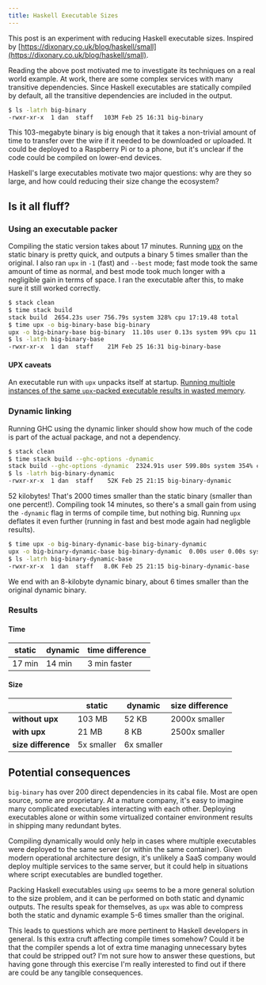 ```yaml
---
title: Haskell Executable Sizes
---
```


This post is an experiment with reducing Haskell executable sizes. Inspired by
[https://dixonary.co.uk/blog/haskell/small](https://dixonary.co.uk/blog/haskell/small).

Reading the above post motivated me to investigate its techniques on a real world example. At work, there are some
complex services with many transitive dependencies. Since Haskell executables are statically compiled by default, all
the transitive dependencies are included in the output.

```bash
$ ls -latrh big-binary
-rwxr-xr-x  1 dan  staff   103M Feb 25 16:31 big-binary
```

This 103-megabyte binary is big enough that it takes a non-trivial amount of time to transfer over the wire if it needed
to be downloaded or uploaded. It could be deployed to a Raspberry Pi or to a phone, but it's unclear if the code could
be compiled on lower-end devices.

Haskell's large executables motivate two major questions: why are they so large, and how could reducing their size
change the ecosystem?

## Is it all fluff?

### Using an executable packer

Compiling the static version takes about 17 minutes. Running [upx](https://upx.github.io/) on the static binary is
pretty quick, and outputs a binary 5 times smaller than the original. I also ran `upx` in `-1` (fast) and `--best` mode;
fast mode took the same amount of time as normal, and best mode took much longer with a negligible gain in terms of
space. I ran the executable after this, to make sure it still worked correctly.

```bash
$ stack clean
$ time stack build
stack build  2654.23s user 756.79s system 328% cpu 17:19.48 total
$ time upx -o big-binary-base big-binary
upx -o big-binary-base big-binary  11.10s user 0.13s system 99% cpu 11.258 total
$ ls -latrh big-binary-base
-rwxr-xr-x  1 dan  staff    21M Feb 25 16:31 big-binary-base
```

#### UPX caveats

An executable run with `upx` unpacks itself at startup. [Running multiple instances of the same `upx`-packed executable
results in wasted
memory](https://stackoverflow.com/questions/353634/are-there-any-downsides-to-using-upx-to-compress-a-windows-executable/355581).

### Dynamic linking

Running GHC using the dynamic linker should show how much of the code is part of the actual package, and not a
dependency.

```bash
$ stack clean
$ time stack build --ghc-options -dynamic
stack build --ghc-options -dynamic  2324.91s user 599.80s system 354% cpu 13:45.71 total
$ ls -latrh big-binary-dynamic
-rwxr-xr-x  1 dan  staff    52K Feb 25 21:15 big-binary-dynamic
```

52 kilobytes! That's 2000 times smaller than the static binary (smaller than one percent!). Compiling took 14 minutes,
so there's a small gain from using the `-dynamic` flag in terms of compile time, but nothing big. Running `upx` deflates
it even further (running in fast and best mode again had negligble results).

```bash
$ time upx -o big-binary-dynamic-base big-binary-dynamic
upx -o big-binary-dynamic-base big-binary-dynamic  0.00s user 0.00s system 70% cpu 0.011 total
$ ls -latrh big-binary-dynamic-base
-rwxr-xr-x  1 dan  staff   8.0K Feb 25 21:15 big-binary-dynamic-base
```

We end with an 8-kilobyte dynamic binary, about 6 times smaller than the original dynamic binary.

### Results

#### Time

| static | dynamic | time difference
| --- | --- | --- |
| 17 min | 14 min | 3 min faster |

#### Size

| | static | dynamic | size difference
| --- | --- | --- | --- |
| **without upx** | 103 MB | 52 KB | 2000x smaller |
| **with upx** | 21 MB | 8 KB | 2500x smaller |
| **size difference** | 5x smaller | 6x smaller |

## Potential consequences

`big-binary` has over 200 direct dependencies in its cabal file. Most are open source, some are proprietary. At a mature
company, it's easy to imagine many complicated executables interacting with each other. Deploying executables alone or
within some virtualized container environment results in shipping many redundant bytes.

Compiling dynamically would only help in cases where multiple executables were deployed to the same server (or within
the same container). Given modern operational architecture design, it's unlikely a SaaS company would deploy multiple
services to the same server, but it could help in situations where script executables are bundled together.

Packing Haskell executables using `upx` seems to be a more general solution to the size problem, and it can be performed
on both static and dynamic outputs. The results speak for themselves, as `upx` was able to compress both the static and
dynamic example 5-6 times smaller than the original.

This leads to questions which are more pertinent to Haskell developers in general. Is this extra cruft affecting compile
times somehow? Could it be that the compiler spends a lot of extra time managing unnecessary bytes that could be
stripped out? I'm not sure how to answer these questions, but having gone through this exercise I'm really interested to
find out if there are could be any tangible consequences.

